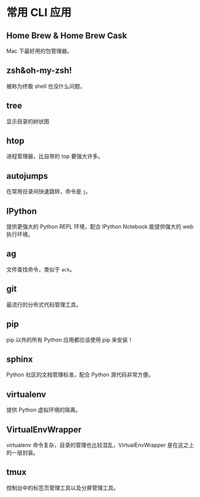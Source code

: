 # 常用 CLI 应用

## Home Brew & Home Brew Cask

Mac 下最好用的包管理器。


## zsh&oh-my-zsh!

被称为终极 shell 也没什么问题。


## tree

显示目录的树状图


## htop

进程管理器，比自带的 top 要强大许多。


## autojumps

在常用目录间快速跳转，命令是 `j`。


## IPython

提供更强大的 Python REPL 环境，配合 IPython Notebook 能提供强大的 web 执行环境。


## ag

文件查找命令，类似于 `ack`。


## git

最流行的分布式代码管理工具。


## pip

pip 以外的所有 Python 应用都应该使用 pip 来安装！


## sphinx

Python 社区的文档管理标准，配合 Python 源代码非常方便。


## virtualenv

提供 Python 虚拟环境的隔离。


## VirtualEnvWrapper

virtualenv 命令复杂，目录的管理也比较混乱，VirtualEnvWrapper 是在这之上的一层封装。


## tmux

控制台中的标签页管理工具以及分屏管理工具。
